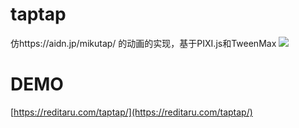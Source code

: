 # taptap    
仿https://aidn.jp/mikutap/ 的动画的实现，基于PIXI.js和TweenMax
![](http://wx1.sinaimg.cn/large/a9fa7bc8gy1fnd4aeibe2g20l00btnof.gif)

# DEMO  
[https://reditaru.com/taptap/](https://reditaru.com/taptap/)
